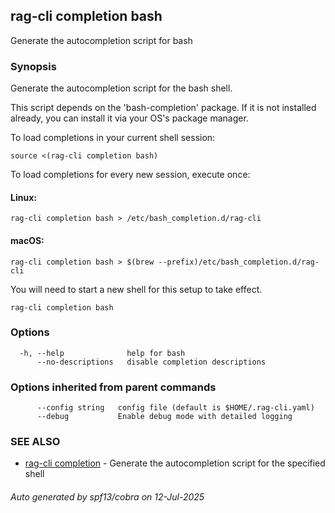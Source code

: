 ## rag-cli completion bash

Generate the autocompletion script for bash

### Synopsis

Generate the autocompletion script for the bash shell.

This script depends on the 'bash-completion' package.
If it is not installed already, you can install it via your OS's package manager.

To load completions in your current shell session:

	source <(rag-cli completion bash)

To load completions for every new session, execute once:

#### Linux:

	rag-cli completion bash > /etc/bash_completion.d/rag-cli

#### macOS:

	rag-cli completion bash > $(brew --prefix)/etc/bash_completion.d/rag-cli

You will need to start a new shell for this setup to take effect.


```
rag-cli completion bash
```

### Options

```
  -h, --help              help for bash
      --no-descriptions   disable completion descriptions
```

### Options inherited from parent commands

```
      --config string   config file (default is $HOME/.rag-cli.yaml)
      --debug           Enable debug mode with detailed logging
```

### SEE ALSO

* [rag-cli completion](rag-cli_completion.md)	 - Generate the autocompletion script for the specified shell

###### Auto generated by spf13/cobra on 12-Jul-2025
